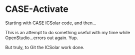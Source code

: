CASE-Activate
=============

Starting with CASE ICSolar code, and then...

This is an attempt to do something useful with my time while OpenStudio...errors out again. Yup. 

But truly, to Git the ICSolar work done. 
